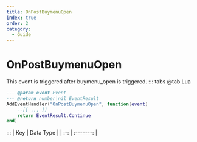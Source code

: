 ```yaml
---
title: OnPostBuymenuOpen
index: true
order: 2
category:
  - Guide
---
```


# OnPostBuymenuOpen
This event is triggered after buymenu_open is triggered.
::: tabs
@tab Lua
```lua
--- @param event Event
--- @return number|nil EventResult
AddEventHandler("OnPostBuymenuOpen", function(event)
    --[[ ... ]]
    return EventResult.Continue
end)
```

:::
| Key | Data Type |
| :-: | :-------: |